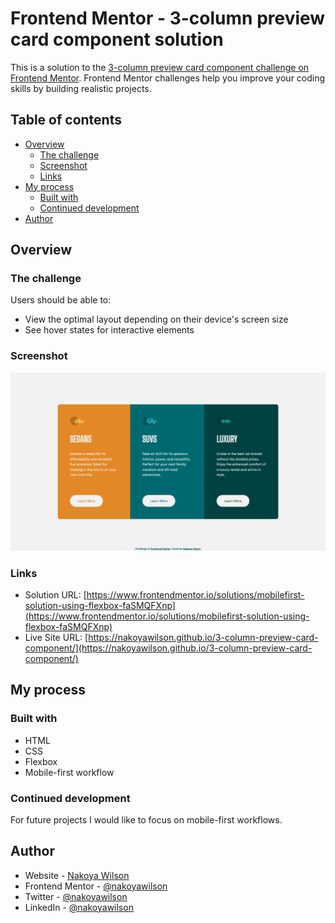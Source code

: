 # Frontend Mentor - 3-column preview card component solution

This is a solution to the [3-column preview card component challenge on Frontend Mentor](https://www.frontendmentor.io/challenges/3column-preview-card-component-pH92eAR2-). Frontend Mentor challenges help you improve your coding skills by building realistic projects.

## Table of contents

- [Overview](#overview)
  - [The challenge](#the-challenge)
  - [Screenshot](#screenshot)
  - [Links](#links)
- [My process](#my-process)
  - [Built with](#built-with)
  - [Continued development](#continued-development)
- [Author](#author)

## Overview

### The challenge

Users should be able to:

- View the optimal layout depending on their device's screen size
- See hover states for interactive elements

### Screenshot

![](./images/screenshot.png)

### Links

- Solution URL: [https://www.frontendmentor.io/solutions/mobilefirst-solution-using-flexbox-faSMQFXnp](https://www.frontendmentor.io/solutions/mobilefirst-solution-using-flexbox-faSMQFXnp)
- Live Site URL: [https://nakoyawilson.github.io/3-column-preview-card-component/](https://nakoyawilson.github.io/3-column-preview-card-component/)

## My process

### Built with

- HTML
- CSS
- Flexbox
- Mobile-first workflow

### Continued development

For future projects I would like to focus on mobile-first workflows.

## Author

- Website - [Nakoya Wilson](https://nakoyawilson.netlify.app/)
- Frontend Mentor - [@nakoyawilson](https://www.frontendmentor.io/profile/nakoyawilson)
- Twitter - [@nakoyawilson](https://twitter.com/nakoyawilson)
- LinkedIn - [@nakoyawilson](https://www.linkedin.com/in/nakoyawilson/)
